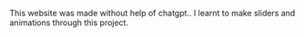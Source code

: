 This website was made without help of chatgpt.. I learnt to make sliders and animations through this project.

